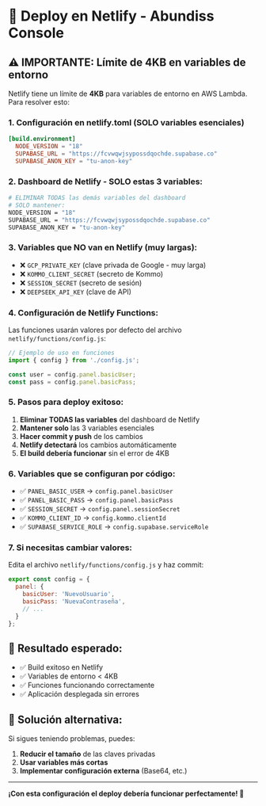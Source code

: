 # 🚀 Deploy en Netlify - Abundiss Console

## ⚠️ **IMPORTANTE: Límite de 4KB en variables de entorno**

Netlify tiene un límite de **4KB** para variables de entorno en AWS Lambda. Para resolver esto:

### **1. Configuración en netlify.toml (SOLO variables esenciales)**

```toml
[build.environment]
  NODE_VERSION = "18"
  SUPABASE_URL = "https://fcvwqwjsypossdqochde.supabase.co"
  SUPABASE_ANON_KEY = "tu-anon-key"
```

### **2. Dashboard de Netlify - SOLO estas 3 variables:**

```bash
# ELIMINAR TODAS las demás variables del dashboard
# SOLO mantener:
NODE_VERSION = "18"
SUPABASE_URL = "https://fcvwqwjsypossdqochde.supabase.co"
SUPABASE_ANON_KEY = "tu-anon-key"
```

### **3. Variables que NO van en Netlify (muy largas):**

- ❌ `GCP_PRIVATE_KEY` (clave privada de Google - muy larga)
- ❌ `KOMMO_CLIENT_SECRET` (secreto de Kommo)
- ❌ `SESSION_SECRET` (secreto de sesión)
- ❌ `DEEPSEEK_API_KEY` (clave de API)

### **4. Configuración de Netlify Functions:**

Las funciones usarán valores por defecto del archivo `netlify/functions/config.js`:

```javascript
// Ejemplo de uso en funciones
import { config } from './config.js';

const user = config.panel.basicUser;
const pass = config.panel.basicPass;
```

### **5. Pasos para deploy exitoso:**

1. **Eliminar TODAS las variables** del dashboard de Netlify
2. **Mantener solo** las 3 variables esenciales
3. **Hacer commit y push** de los cambios
4. **Netlify detectará** los cambios automáticamente
5. **El build debería funcionar** sin el error de 4KB

### **6. Variables que se configuran por código:**

- ✅ `PANEL_BASIC_USER` → `config.panel.basicUser`
- ✅ `PANEL_BASIC_PASS` → `config.panel.basicPass`
- ✅ `SESSION_SECRET` → `config.panel.sessionSecret`
- ✅ `KOMMO_CLIENT_ID` → `config.kommo.clientId`
- ✅ `SUPABASE_SERVICE_ROLE` → `config.supabase.serviceRole`

### **7. Si necesitas cambiar valores:**

Edita el archivo `netlify/functions/config.js` y haz commit:

```javascript
export const config = {
  panel: {
    basicUser: 'NuevoUsuario',
    basicPass: 'NuevaContraseña',
    // ...
  }
};
```

## 🎯 **Resultado esperado:**

- ✅ Build exitoso en Netlify
- ✅ Variables de entorno < 4KB
- ✅ Funciones funcionando correctamente
- ✅ Aplicación desplegada sin errores

## 🔧 **Solución alternativa:**

Si sigues teniendo problemas, puedes:
1. **Reducir el tamaño** de las claves privadas
2. **Usar variables más cortas**
3. **Implementar configuración externa** (Base64, etc.)

---

**¡Con esta configuración el deploy debería funcionar perfectamente! 🚀**
